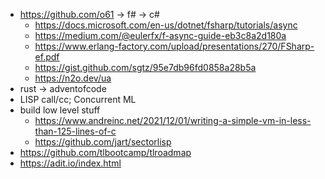 

* https://github.com/o61 -> f# -> c#
  * https://docs.microsoft.com/en-us/dotnet/fsharp/tutorials/async
  * https://medium.com/@eulerfx/f-async-guide-eb3c8a2d180a
  * https://www.erlang-factory.com/upload/presentations/270/FSharp-ef.pdf
  * https://gist.github.com/sgtz/95e7db96fd0858a28b5a
  * https://n2o.dev/ua
* rust -> adventofcode
* LISP call/cc; Concurrent ML
* build low level stuff
  * https://www.andreinc.net/2021/12/01/writing-a-simple-vm-in-less-than-125-lines-of-c
  * https://github.com/jart/sectorlisp
* https://github.com/tlbootcamp/tlroadmap
* https://adit.io/index.html
